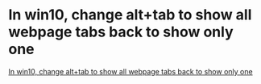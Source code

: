 # In win10, change alt+tab to show all webpage tabs back to show only one
[In win10, change alt+tab to show all webpage tabs back to show only one](https://aiwithcloud.com/2022/09/19/in_win10_change_alttab_to_show_all_webpage_tabs_back_to_show_only_one/)